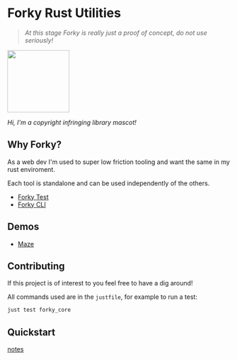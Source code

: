 # Forky Rust Utilities

> *At this stage Forky is really just a proof of concept, do not use seriously!*

<img style="height:10em;" src="https://lumiere-a.akamaihd.net/v1/images/open-uri20150422-20810-1p4gxx9_6ea17642.jpeg">

*Hi, I'm a copyright infringing library mascot!*

## Why Forky?


As a web dev I'm used to super low friction tooling and want the same in my rust enviroment.

Each tool is standalone and can be used independently of the others.
- [Forky Test](./crates/forky_test/README.md)
- [Forky CLI](./crates/forky_cli/README.md)

## Demos

- [Maze](https://mrchantey.github.io/forky/wasm/)


## Contributing

If this project is of interest to you feel free to have a dig around! 

All commands used are in the `justfile`, for example to run a test:
```sh
just test forky_core
```

## Quickstart
[notes](docs/notes.md)

